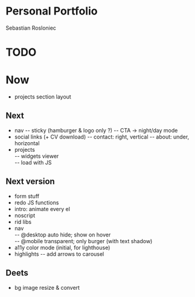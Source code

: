 # Personal Portfolio

Sebastian Rosloniec

# TODO

# Now

- projects section layout

## Next

- nav
  -- sticky (hamburger & logo only ?)
  -- CTA -> night/day mode
- social links (+ CV download)
  -- contact: right, vertical
  -- about: under, horizontal
- projects  
   -- widgets viewer  
   -- load with JS

## Next version

- form stuff
- redo JS functions
- intro: animate every el
- noscript
- rid libs
- nav  
   -- @desktop auto hide; show on hover  
   -- @mobile transparent; only burger (with text shadow)
- a11y color mode (initial, for lighthouse)
- highlights
  -- add arrows to carousel

## Deets

- bg image resize & convert
